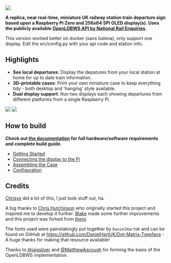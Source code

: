 ![](assets/full-logo.png)

**A replica, near real-time, miniature UK railway station train departure sign based upon a Raspberry Pi Zero and 256x64 SPI OLED display(s). Uses the publicly available [OpenLDBWS API by National Rail Enquiries](https://www.nationalrail.co.uk/).**

This version worked better on docker (sans balena), only support one display. Edit the src/config.py with your api code and station info.

## Highlights

- **See local departures**: Display the depatures from your local station at home for up to date train information.
- **3D-printable cases**: Print your own miniature case to keep everything tidy - both desktop and 'hanging' style available.
- **Dual display support**: Run two displays each showing departures from different platforms from a single Raspberry Pi.

![](assets/blog-header.jpg)
![](docs/images/completed-unit.jpg)

## How to build

**Check out [the documentation](/docs/01-getting-started.md) for full hardware/software requirements and complete build guide.**

- [Getting Started](/docs/01-getting-started.md)
- [Connecting the display to the Pi](/docs/02-connecting-the-display-to-the-pi.md)
- [Assembling the Case](/docs/03-assembling-the-case.md)
- [Configuration](/docs/04-configuration.md)

## Credits

[Chrisys](https://github.com/chrisys/train-departure-display) did a lot of this, I just took stuff out, ha.

A big thanks to [Chris Hutchinson](https://github.com/chrishutchinson/) who originally started this project and inspired me to develop it further. [Blake](https://github.com/ghostseven) made some further improvements and this project was forked from [there](https://github.com/ghostseven/UK-Train-Departure-Display).

The fonts used were painstakingly put together by `DanielHartUK` and can be found on GitHub at https://github.com/DanielHartUK/Dot-Matrix-Typeface - A huge thanks for making that resource available!

Thanks to [@jajasilver](https://github.com/jajsilver/UK-Train-Departure-Display-NRE) and [@MatthewAscough](https://github.com/MatthewAscough/UK-Train-Departure-Display-NRE) for forming the basis of the OpenLDBWS implementation.
